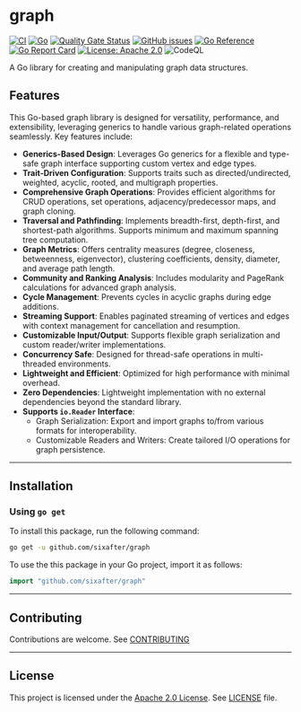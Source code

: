 # graph

[![CI](https://github.com/sixafter/graph/workflows/ci/badge.svg)](https://github.com/sixafter/graph/actions)
[![Go](https://img.shields.io/github/go-mod/go-version/sixafter/graph)](https://img.shields.io/github/go-mod/go-version/sixafter/graph)
[![Quality Gate Status](https://sonarcloud.io/api/project_badges/measure?project=six-after_graph&metric=alert_status)](https://sonarcloud.io/summary/new_code?id=six-after_graph)
[![GitHub issues](https://img.shields.io/github/issues/sixafter/graph)](https://github.com/sixafter/graph/issues)
[![Go Reference](https://pkg.go.dev/badge/github.com/sixafter/graph.svg)](https://pkg.go.dev/github.com/sixafter/graph)
[![Go Report Card](https://goreportcard.com/badge/github.com/sixafter/graph)](https://goreportcard.com/report/github.com/sixafter/graph)
[![License: Apache 2.0](https://img.shields.io/badge/license-Apache%202.0-blue?style=flat-square)](LICENSE)
![CodeQL](https://github.com/sixafter/graph/actions/workflows/codeql-analysis.yaml/badge.svg)

A Go library for creating and manipulating graph data structures.

## Features

This Go-based graph library is designed for versatility, performance, and extensibility, leveraging generics to handle various graph-related operations seamlessly. Key features include:

- **Generics-Based Design**: Leverages Go generics for a flexible and type-safe graph interface supporting custom vertex and edge types.
- **Trait-Driven Configuration**: Supports traits such as directed/undirected, weighted, acyclic, rooted, and multigraph properties.
- **Comprehensive Graph Operations**: Provides efficient algorithms for CRUD operations, set operations, adjacency/predecessor maps, and graph cloning.
- **Traversal and Pathfinding**: Implements breadth-first, depth-first, and shortest-path algorithms. Supports minimum and maximum spanning tree computation.
- **Graph Metrics**: Offers centrality measures (degree, closeness, betweenness, eigenvector), clustering coefficients, density, diameter, and average path length.
- **Community and Ranking Analysis**: Includes modularity and PageRank calculations for advanced graph analysis.
- **Cycle Management**: Prevents cycles in acyclic graphs during edge additions.
- **Streaming Support**: Enables paginated streaming of vertices and edges with context management for cancellation and resumption.
- **Customizable Input/Output**: Supports flexible graph serialization and custom reader/writer implementations.
- **Concurrency Safe**: Designed for thread-safe operations in multi-threaded environments.
- **Lightweight and Efficient**: Optimized for high performance with minimal overhead.
- **Zero Dependencies**: Lightweight implementation with no external dependencies beyond the standard library.
- **Supports `io.Reader` Interface**:
  - Graph Serialization: Export and import graphs to/from various formats for interoperability. 
  - Customizable Readers and Writers: Create tailored I/O operations for graph persistence.

---

## Installation

### Using `go get`

To install this package, run the following command:

```sh
go get -u github.com/sixafter/graph
```

To use the this package in your Go project, import it as follows:

```go
import "github.com/sixafter/graph"
```
---

## Contributing

Contributions are welcome. See [CONTRIBUTING](CONTRIBUTING.md)

---

## License

This project is licensed under the [Apache 2.0 License](https://choosealicense.com/licenses/apache-2.0/). See [LICENSE](LICENSE) file.
